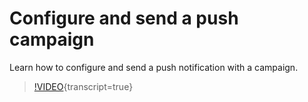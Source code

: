 # Configure and send a push campaign

Learn how to configure and send a push notification with a campaign.

>[!VIDEO](https://video.tv.adobe.com/v/3422017/?learn=on){transcript=true}
